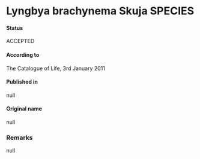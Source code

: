 # Lyngbya brachynema Skuja SPECIES

#### Status
ACCEPTED

#### According to
The Catalogue of Life, 3rd January 2011

#### Published in
null

#### Original name
null

### Remarks
null